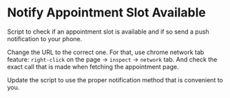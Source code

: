 # Notify Appointment Slot Available
Script to check if an appointment slot is available and if so send a push notification to your phone.

Change the URL to the correct one. For that, use chrome network tab feature: `right-click` on the page -> `inspect` -> `network` tab. And check the exact call that is made when fetching the appointment page.

Update the script to use the proper notification method that is convenient to you.

